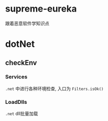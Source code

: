 # supreme-eureka
跟着恶意软件学知识点


# dotNet
## checkEnv
### Services
`.net` 中进行各种环境检查, 入口为 `Filters.isOk()`

### LoadDlls
`.net` dll批量加载